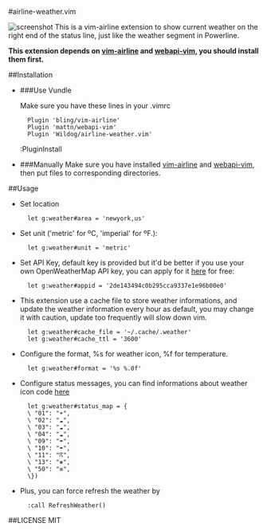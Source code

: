 #airline-weather.vim

![screenshot](https://raw.githubusercontent.com/Wildog/airline-weather.vim/master/screenshot.png)
This is a vim-airline extension to show current weather on the right end of the status line, just like the weather segment in Powerline.

__This extension depends on [vim-airline](https://github.com/bling/vim-airline) and [webapi-vim](https://github.com/mattn/webapi-vim), you should install them first.__

##Installation

* ###Use Vundle

    Make sure you have these lines in your .vimrc

        Plugin 'bling/vim-airline'
        Plugin 'mattn/webapi-vim'
        Plugin 'Wildog/airline-weather.vim'

    :PluginInstall

* ###Manually
Make sure you have installed [vim-airline](https://github.com/bling/vim-airline) and [webapi-vim](https://github.com/mattn/webapi-vim), then put files to corresponding directories.

##Usage

* Set location

        let g:weather#area = 'newyork,us'

* Set unit ('metric' for ºC, 'imperial' for ºF.):

        let g:weather#unit = 'metric'

* Set API Key, default key is provided but it'd be better if you use your own OpenWeatherMap API key, you can apply for it [here](http://openweathermap.org/appid) for free:

        let g:weather#appid = '2de143494c0b295cca9337e1e96b00e0'

* This extension use a cache file to store weather informations, and update the weather information every hour as default, you may change it with caution, update too frequently will slow down vim.

        let g:weather#cache_file = '~/.cache/.weather'
        let g:weather#cache_ttl = '3600'

* Configure the format, %s for weather icon, %f for temperature.

        let g:weather#format = '%s %.0f'

* Configure status messages, you can find informations about weather icon code [here](http://openweathermap.org/weather-conditions)

        let g:weather#status_map = {
        \ "01": "☀",
        \ "02": "☁",
        \ "03": "☁",
        \ "04": "☁",
        \ "09": "☂",
        \ "10": "☂",
        \ "11": "☈",
        \ "13": "❅",
        \ "50": "≡",
        \})

* Plus, you can force refresh the weather by

        :call RefreshWeather()

##LICENSE
MIT
